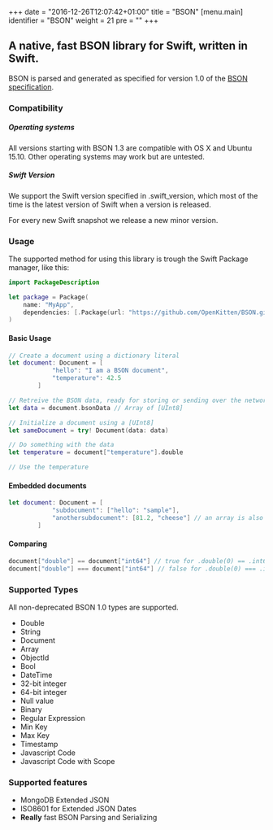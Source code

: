 +++
date = "2016-12-26T12:07:42+01:00"
title = "BSON"
[menu.main]
  identifier = "BSON"
  weight = 21
  pre = "<i class='fa fa-thumb-tack'></i>"
+++

## A native, fast BSON library for Swift, written in Swift.

BSON is parsed and generated as specified for version 1.0 of the [BSON specification](http://bsonspec.org/spec.html).

### Compatibility

##### Operating systems
All versions starting with BSON 1.3 are compatible with OS X and Ubuntu 15.10. Other operating systems may work but are untested.

##### Swift Version
We support the Swift version specified in .swift_version, which most of the time is the latest version of Swift when a version is released.

For every new Swift snapshot we release a new minor version.

### Usage

The supported method for using this library is trough the Swift Package manager, like this:

```swift
import PackageDescription

let package = Package(
    name: "MyApp",
    dependencies: [.Package(url: "https://github.com/OpenKitten/BSON.git", majorVersion: 3, minor: 7)]
)
```

#### Basic Usage

```swift
// Create a document using a dictionary literal
let document: Document = [
            "hello": "I am a BSON document",
            "temperature": 42.5
        ]

// Retreive the BSON data, ready for storing or sending over the network
let data = document.bsonData // Array of [UInt8]

// Initialize a document using a [UInt8]
let sameDocument = try! Document(data: data)

// Do something with the data
let temperature = document["temperature"].double

// Use the temperature
```

#### Embedded documents

```swift
let document: Document = [
            "subdocument": ["hello": "sample"],
            "anothersubdocument": [81.2, "cheese"] // an array is also an embedded document
        ]
```

#### Comparing

```swift
document["double"] == document["int64"] // true for .double(0) == .int64(0)
document["double"] === document["int64"] // false for .double(0) === .int64(0)
```

### Supported Types

All non-deprecated BSON 1.0 types are supported.

- Double
- String
- Document
- Array
- ObjectId
- Bool
- DateTime
- 32-bit integer
- 64-bit integer
- Null value
- Binary
- Regular Expression
- Min Key
- Max Key
- Timestamp
- Javascript Code
- Javascript Code with Scope

### Supported features

- MongoDB Extended JSON
- ISO8601 for Extended JSON Dates
- **Really** fast BSON Parsing and Serializing
